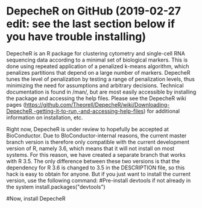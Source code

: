# DepecheR on GitHub (2019-02-27 edit: see the last section below if you have trouble installing)

DepecheR is an R package for clustering cytometry and single-cell RNA sequencing data according to a minimal set of biological markers. 
This is done using repeated application of a penalized k-means algorithm, which penalizes partitions that depend on a large number of markers. DepecheR tunes the level of penalization by testing a range of penalization levels, thus minimizing the need for assumptions and arbitrary decisions. Technical documentation is found in /man/, but are most easily accessible by installing the package and accessing the help files. Please see the DepecheR wiki pages (https://github.com/Theorell/DepecheR/wiki/Downloading-DepecheR,-getting-it-to-run,-and-accessing-help-files) for additional information on installation, etc.

Right now, DepecheR is under review to hopefully be accepted at BioConductor. Due to BIoConductor-internal reasons, the current master branch version is therefore only compatible with the current development version of R, namely 3.6, which means that it will not install on most systems. For this reason, we have created a separate branch that works with R 3.5. The only difference between these two versions is that the dependency for R 3.6 is changed to 3.5 in the DESCRIPTION file, so this hack is easy to obtain for anyone. But if you just want to install the current version, use the following command: 
#Pre-install devtools if not already in the system
install.packages("devtools")

#Now, install DepecheR
